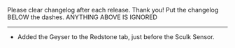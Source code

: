 Please clear changelog after each release.
Thank you!
Put the changelog BELOW the dashes. ANYTHING ABOVE IS IGNORED

-----------------
- Added the Geyser to the Redstone tab, just before the Sculk Sensor.

